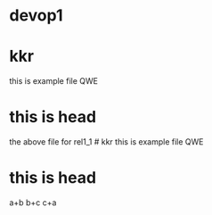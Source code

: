# devop1
# kkr
this is example file 
QWE
<h1>this is head</h1>
the above file for rel1_1
# kkr
this is example file 
QWE
<h1>this is head</h1>
a+b
b+c
c+a
